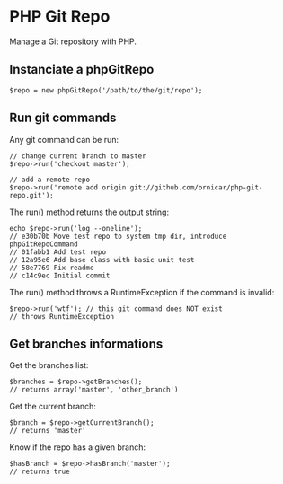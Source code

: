 # PHP Git Repo

Manage a Git repository with PHP.

## Instanciate a phpGitRepo

    $repo = new phpGitRepo('/path/to/the/git/repo');

## Run git commands

Any git command can be run:

    // change current branch to master
    $repo->run('checkout master');

    // add a remote repo
    $repo->run('remote add origin git://github.com/ornicar/php-git-repo.git');

The run() method returns the output string:

    echo $repo->run('log --oneline');
    // e30b70b Move test repo to system tmp dir, introduce phpGitRepoCommand
    // 01fabb1 Add test repo
    // 12a95e6 Add base class with basic unit test
    // 58e7769 Fix readme
    // c14c9ec Initial commit

The run() method throws a RuntimeException if the command is invalid:

    $repo->run('wtf'); // this git command does NOT exist
    // throws RuntimeException

## Get branches informations

Get the branches list:

    $branches = $repo->getBranches();
    // returns array('master', 'other_branch')

Get the current branch:

    $branch = $repo->getCurrentBranch();
    // returns 'master'

Know if the repo has a given branch:

    $hasBranch = $repo->hasBranch('master');
    // returns true